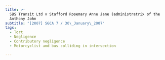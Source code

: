 ```yaml
---
title: >-
  SBS Transit Ltd v Stafford Rosemary Anne Jane (administratrix of the estate of
  Anthony John
subtitle: "[2007] SGCA 7 / 30\_January\_2007"
tags:
  - Tort
  - Negligence
  - Contributory negligence
  - Motorcyclist and bus colliding in intersection

---
```



